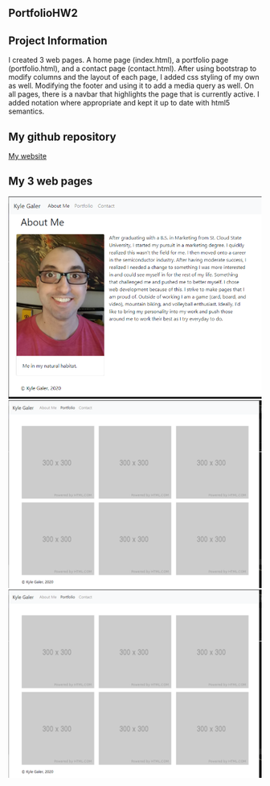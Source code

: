 ## PortfolioHW2

## Project Information
I created 3 web pages. A home page (index.html), a portfolio page (portfolio.html), and a contact page (contact.html).
After using bootstrap to modify columns and the layout of each page, I added css styling of my own as well. Modifying the footer and using it to add a media query as well. On all pages, there is a navbar that highlights the page that is currently active. I added notation where appropriate and kept it up to date with html5 semantics.

## My github repository
[My website](https://gaky0401.github.io/PortfolioHW2/)

## My 3 web pages

![Home page](/assets/images/index.png)
![Portfolio Page](/assets/images/portfolio.png)
![Contact Page](/assets/images/portfolio.png)

